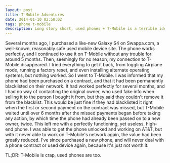 ```yaml
---
layout: post
title: T-Mobile Adventures
date: 2014-01-10 02:58:02
tags: phone t-mobile
description: Long story short, used phones + T-Mobile is a terrible idea.
---
```

Several months ago, I purchased a like-new Galaxy S4 on Swappa.com, a well-known, reasonably safe used mobile device site. The phone works perfectly, and I continued to use it on T-Mobile without any trouble for around 5 months. Then, seemingly for no reason, my connection to T-Mobile disappeared. I tried everything to get it back, from toggling Airplane mode, running a factory reset, and even installing alternate operating systems, but nothing worked. So I went to T-Mobile. I was informed that my phone had been purchased on a contract, and that it had been permanently blacklisted on their network. It had worked perfectly for several months, and I had no way of contacting the original owner, who used fake info when selling it to the person I bought it from, but they said they couldn't remove it from the blacklist. This would be just fine if they had blacklisted it right when the first or second payment on the contract was missed, but T-Mobile waited until over 6 months after the missed payments began before taking any action, by which time the phone had already been passed on to a new owner, twice. This left me with a perfectly functioning, yet useless, high-end phone. I was able to get the phone unlocked and working on AT&T, but with it never able to work on T-Mobile's network again, the value had been greatly reduced. I've since purchased a new phone, and will never deal with a phone contract or used device again, because it's just not worth it.

TL;DR: T-Mobile is crap, used phones are too.
